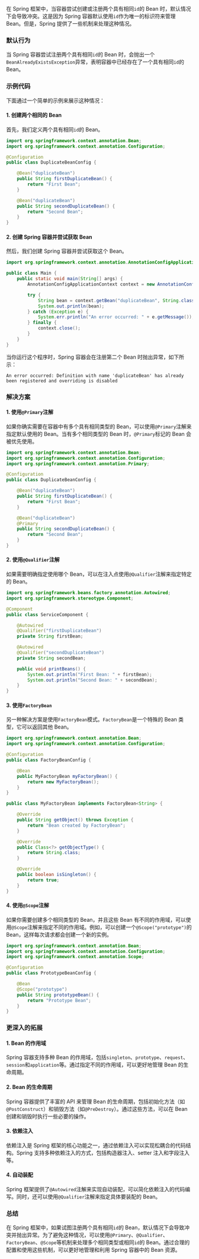 在 Spring 框架中，当容器尝试创建或注册两个具有相同`id`的 Bean 时，默认情况下会导致冲突。这是因为 Spring 容器默认使用`id`作为唯一的标识符来管理 Bean。但是，Spring 提供了一些机制来处理这种情况。

### 默认行为

当 Spring 容器尝试注册两个具有相同`id`的 Bean 时，会抛出一个`BeanAlreadyExistsException`异常，表明容器中已经存在了一个具有相同`id`的 Bean。

### 示例代码

下面通过一个简单的示例来展示这种情况：

#### 1. 创建两个相同的 Bean

首先，我们定义两个具有相同`id`的 Bean。

```java
import org.springframework.context.annotation.Bean;
import org.springframework.context.annotation.Configuration;

@Configuration
public class DuplicateBeanConfig {

    @Bean("duplicateBean")
    public String firstDuplicateBean() {
        return "First Bean";
    }

    @Bean("duplicateBean")
    public String secondDuplicateBean() {
        return "Second Bean";
    }
}
```

#### 2. 创建 Spring 容器并尝试获取 Bean

然后，我们创建 Spring 容器并尝试获取这个 Bean。

```java
import org.springframework.context.annotation.AnnotationConfigApplicationContext;

public class Main {
    public static void main(String[] args) {
        AnnotationConfigApplicationContext context = new AnnotationConfigApplicationContext(DuplicateBeanConfig.class);

        try {
            String bean = context.getBean("duplicateBean", String.class);
            System.out.println(bean);
        } catch (Exception e) {
            System.err.println("An error occurred: " + e.getMessage());
        } finally {
            context.close();
        }
    }
}
```

当你运行这个程序时，Spring 容器会在注册第二个 Bean 时抛出异常，如下所示：

```
An error occurred: Definition with name 'duplicateBean' has already been registered and overriding is disabled
```

### 解决方案

#### 1. 使用`@Primary`注解

如果你确实需要在容器中有多个具有相同类型的 Bean，可以使用`@Primary`注解来指定默认使用的 Bean。当有多个相同类型的 Bean 时，`@Primary`标记的 Bean 会被优先使用。

```java
import org.springframework.context.annotation.Bean;
import org.springframework.context.annotation.Configuration;
import org.springframework.context.annotation.Primary;

@Configuration
public class DuplicateBeanConfig {

    @Bean("duplicateBean")
    public String firstDuplicateBean() {
        return "First Bean";
    }

    @Bean("duplicateBean")
    @Primary
    public String secondDuplicateBean() {
        return "Second Bean";
    }
}
```

#### 2. 使用`@Qualifier`注解

如果需要明确指定使用哪个 Bean，可以在注入点使用`@Qualifier`注解来指定特定的 Bean。

```java
import org.springframework.beans.factory.annotation.Autowired;
import org.springframework.stereotype.Component;

@Component
public class ServiceComponent {

    @Autowired
    @Qualifier("firstDuplicateBean")
    private String firstBean;

    @Autowired
    @Qualifier("secondDuplicateBean")
    private String secondBean;

    public void printBeans() {
        System.out.println("First Bean: " + firstBean);
        System.out.println("Second Bean: " + secondBean);
    }
}
```

#### 3. 使用`FactoryBean`

另一种解决方案是使用`FactoryBean`模式。`FactoryBean`是一个特殊的 Bean 类型，它可以返回其他 Bean。

```java
import org.springframework.context.annotation.Bean;
import org.springframework.context.annotation.Configuration;

@Configuration
public class FactoryBeanConfig {

    @Bean
    public MyFactoryBean myFactoryBean() {
        return new MyFactoryBean();
    }
}

public class MyFactoryBean implements FactoryBean<String> {

    @Override
    public String getObject() throws Exception {
        return "Bean created by FactoryBean";
    }

    @Override
    public Class<?> getObjectType() {
        return String.class;
    }

    @Override
    public boolean isSingleton() {
        return true;
    }
}
```

#### 4. 使用`@Scope`注解

如果你需要创建多个相同类型的 Bean，并且这些 Bean 有不同的作用域，可以使用`@Scope`注解来指定不同的作用域。例如，可以创建一个`@Scope("prototype")`的 Bean，这样每次请求都会创建一个新的实例。

```java
import org.springframework.context.annotation.Bean;
import org.springframework.context.annotation.Configuration;
import org.springframework.context.annotation.Scope;

@Configuration
public class PrototypeBeanConfig {

    @Bean
    @Scope("prototype")
    public String prototypeBean() {
        return "Prototype Bean";
    }
}
```

### 更深入的拓展

#### 1. **Bean 的作用域**

Spring 容器支持多种 Bean 的作用域，包括`singleton`、`prototype`、`request`、`session`和`application`等。通过指定不同的作用域，可以更好地管理 Bean 的生命周期。

#### 2. **Bean 的生命周期**

Spring 容器提供了丰富的 API 来管理 Bean 的生命周期，包括初始化方法（如`@PostConstruct`）和销毁方法（如`@PreDestroy`）。通过这些方法，可以在 Bean 创建和销毁时执行一些必要的操作。

#### 3. **依赖注入**

依赖注入是 Spring 框架的核心功能之一，通过依赖注入可以实现松耦合的代码结构。Spring 支持多种依赖注入的方式，包括构造器注入、setter 注入和字段注入等。

#### 4. **自动装配**

Spring 框架提供了`@Autowired`注解来实现自动装配，可以简化依赖注入的代码编写。同时，还可以使用`@Qualifier`注解来指定具体要装配的 Bean。

### 总结

在 Spring 框架中，如果试图注册两个具有相同`id`的 Bean，默认情况下会导致冲突并抛出异常。为了避免这种情况，可以使用`@Primary`、`@Qualifier`、`FactoryBean`、`@Scope`等机制来处理多个相同类型或相同`id`的 Bean。通过合理的配置和使用这些机制，可以更好地管理和利用 Spring 容器中的 Bean 资源。

